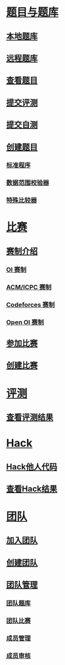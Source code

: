 ﻿# [题目与题库](problem/index.md)
## [本地题库](problem/local.md)
## [远程题库](problem/remote.md)
## [查看题目](problem/view.md)
## [提交评测](problem/submit.md)
## [提交自测](problem/self-test.md)
## [创建题目](problem/create.md)
### [标准程序](problem/std.md)
### [数据范围校验器](problem/range.md)
### [特殊比较器](problem/spj.md)

# [比赛](contest/index.md)
## [赛制介绍](contest/type.md)
### [OI 赛制](contest/oi.md)
### [ACM/ICPC 赛制](contest/icpc.md)
### [Codeforces 赛制](contest/cf.md)
### [Open OI 赛制](contest/open-oi.md)
## [参加比赛](contest/attend.md)
## [创建比赛](contest/create.md)

# [评测](judge/index.md)
## [查看评测结果](judge/result.md)

# [Hack](hack/index.md)
## [Hack他人代码](hack/hack.md)
## [查看Hack结果](hack/result.md)


# [团队](group/index.md)
## [加入团队](group/join.md)
## [创建团队](group/create.md)
## [团队管理](group/manage.md)
### [团队题库](group/problem-set.md)
### [团队比赛](group/contest.md)
### [成员管理](group/member.md)
### [成员审核](group/verify.md)